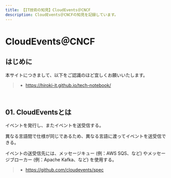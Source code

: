 ```yaml
---
title: 【IT技術の知見】CloudEvents＠CNCF
description: CloudEvents＠CNCFの知見を記録しています。
---
```


# CloudEvents＠CNCF

## はじめに

本サイトにつきまして、以下をご認識のほど宜しくお願いいたします。

> - https://hiroki-it.github.io/tech-notebook/

<br>

## 01. CloudEventsとは

イベントを発行し、またイベントを送受信する。

異なる言語間で仕様が同じであるため、異なる言語に渡ってイベントを送受信できる。

イベントの送受信先には、メッセージキュー (例：AWS SQS、など) やメッセージブローカー (例：Apache Kafka、など) を使用する。

> - https://github.com/cloudevents/spec

<br>
